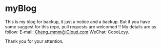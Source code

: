 # myBlog
This is my blog for backup, it just a notice and a backup. But if you have some suggest for this repo, pull requests are welcomed !!
My details are as follow:
E-mail: Cheng_mmm@iCloud.com
WeChat: CcooLcyy.

Thank you for your attention.
